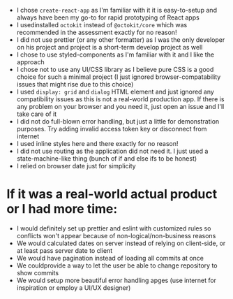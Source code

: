 - I chose `create-react-app` as I'm familiar with it it is easy-to-setup and
  always have been my go-to for rapid prototyping of React apps
- I usedinstalled `octokit` instead of `@octokit/core` which was recommended in
  the assessment exactly for no reason!
- I did not use prettier (or any other formatter) as I was the only developer on
  his project and project is a short-term develop project as well
- I chose to use styled-components as I'm familiar with it and I like the
  approach
- I chose not to use any UI/CSS library as I believe pure CSS is a good choice
  for such a minimal project (I just ignored browser-compatability issues that
  might rise due to this choice)
- I used `display: grid` and `dialog` HTML element and just ignored any
  compatibility issues as this is not a real-world production app. If there is
  any problem on your browser and you need it, just open an issue and I'll take
  care of it
- I did not do full-blown error handling, but just a little for demonstration
  purposes. Try adding invalid access token key or disconnect from internet
- I used inline styles here and there exactly for no reason!
- I did not use routing as the application did not need it. I just used a
  state-machine-like thing (bunch of if and else ifs to be honest)
- I relied on browser date just for simplicity

# If it was a real-world actual product or I had more time:

- I would definitely set up prettier and eslint with customized rules so
  conflicts won't appear because of non-logical/non-business reasons
- We would calculated dates on server instead of relying on client-side, or at
  least pass server date to client
- We would have pagination instead of loading all commits at once
- We couldprovide a way to let the user be able to change repository to show
  commits
- We would setup more beautiful error handling apges (use internet for
  inspiration or employ a UI/UX designer)
